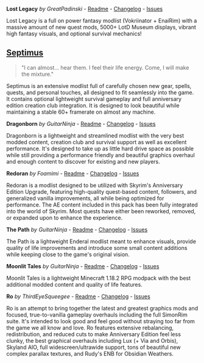 **Lost Legacy** _by GreatPadinski_ - [Readme](https://github.com/Lost-Outpost/lost-legacy/blob/main/README.md) - [Changelog](https://github.com/Lost-Outpost/lost-legacy/blob/main/CHANGELOG.md) - [Issues](https://github.com/Lost-Outpost/lost-legacy/issues)

Lost Legacy is a full on power fantasy modlist (Vokriinator + EnaiRim) with a massive amount of new quest mods, 5000+ LotD Museum displays, vibrant high fantasy visuals, and optional survival mechanics!

## [Septimus](https://github.com/Guitarninja2/septimus/blob/main/README.md)
> "I can almost... hear them. I feel their life energy. Come, I will make the mixture."

Septimus is an extensive modlist full of carefully chosen new gear, spells, quests, and personal touches, all designed to fit seamlessly into the game. It contains optional lightweight survival gameplay and full anniversary edition creation club integration. It is designed to look beautiful while maintaining a stable 60+ framerate on almost any machine.

**Dragonborn** _by GuitarNinja_ - [Readme](https://github.com/Lost-Outpost/dragonborn/blob/main/README.md) - [Changelog](https://github.com/Lost-Outpost/dragonborn/blob/main/CHANGELOG.md) - [Issues](https://github.com/Lost-Outpost/dragonborn/issues)

Dragonborn is a lightweight and streamlined modlist with the very best modded content, creation club and survival support as well as excellent performance. It's designed to take up as little hard drive space as possible while still providing a performance friendly and beautiful graphics overhaul and enough content to discover for existing and new players.

**Redoran** _by Foamimi_ - [Readme](https://github.com/Lost-Outpost/redoran/blob/main/README.md) - [Changelog](https://github.com/Lost-Outpost/redoran/blob/main/CHANGELOG.md) - [Issues](https://github.com/Lost-Outpost/redoran/issues)

Redoran is a modlist designed to be utilized with Skyrim's Anniversary Edition Upgrade, featuring high-quality quest-based content, followers, and generalized vanilla improvements, all while being optimized for performance. The AE content included in this pack has been fully integrated into the world of Skyrim. Most quests have either been reworked, removed, or expanded upon to enhance the experience.

**The Path** _by GuitarNinja_ - [Readme](https://github.com/Lost-Outpost/thepath/blob/main/README.md) - [Changelog](https://github.com/Lost-Outpost/thepath/blob/main/CHANGELOG.md) - [Issues](https://github.com/Lost-Outpost/thepath/issues)

The Path is a lightweight Enderal modlist meant to enhance visuals, provide quality of life improvements and introduce some small content additions while keeping close to the game's original vision.

**Moonlit Tales** _by GuitarNinja_ - [Readme](https://github.com/Lost-Outpost/moonlit-tales/blob/main/README.md) - [Changelog](https://github.com/Lost-Outpost/moonlit-tales/blob/main/CHANGELOG.md) - [Issues](https://github.com/Lost-Outpost/moonlit-tales/issues)

Moonlit Tales is a lightweight Minecraft 1.18.2 RPG modpack with the best additional modded content and quality of life features.

**Ro** _by ThirdEyeSqueegee_ - [Readme](https://github.com/ThirdEyeSqueegee/Ro/blob/main/README.md) - [Changelog](https://github.com/ThirdEyeSqueegee/Ro/blob/main/CHANGELOG.md) - [Issues](https://github.com/ThirdEyeSqueegee/Ro/issues)

Ro is an attempt to bring together the latest and greatest graphics mods and focused, true-to-vanilla gameplay overhauls including the full SimonRim suite. It's intended to look good and feel good without straying too far from the game we all know and love. Ro features extensive rebalancing, redistribution, and reduced cuts to make Anniversary Edition feel less clunky, the best graphical overhauls including Lux (+ Via and Orbis), Skyland AIO, full widescreen/ultrawide support, tons of beautiful new complex parallax textures, and Rudy's ENB for Obsidian Weathers.

